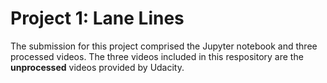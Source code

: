 # Project 1: Lane Lines
The submission for this project comprised the Jupyter notebook and three processed videos. The three videos included in this respository are the **unprocessed** videos provided by Udacity.
